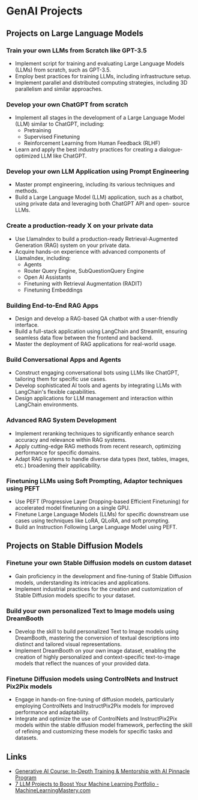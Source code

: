 # GenAI Projects

## Projects on Large Language Models

### Train your own LLMs from Scratch like GPT-3.5

- Implement script for training and evaluating Large Language Models (LLMs) from scratch, such as GPT-3.5.
- Employ best practices for training LLMs, including infrastructure setup.
- Implement parallel and distributed computing strategies, including 3D parallelism and similar approaches.

### Develop your own ChatGPT from scratch

- Implement all stages in the development of a Large Language Model (LLM) similar to ChatGPT, including:
   	- Pretraining
   	- Supervised Finetuning
   	- Reinforcement Learning from Human Feedback (RLHF)
- Learn and apply the best industry practices for creating a dialogue- optimized LLM like ChatGPT.

### Develop your own LLM Application using Prompt Engineering

- Master prompt engineering, including its various techniques and methods.
- Build a Large Language Model (LLM) application, such as a chatbot, using private data and leveraging both ChatGPT API and open- source LLMs.

### Create a production-ready X on your private data

- Use LlamaIndex to build a production-ready Retrieval-Augmented Generation (RAG) system on your private data.
- Acquire hands-on experience with advanced components of LlamaIndex, including:
   	- Agents
   	- Router Query Engine, SubQuestionQuery Engine
   	- Open AI Assistants
   	- Finetuning with Retrieval Augmentation (RADIT)
   	- Finetuning Embeddings

### Building End-to-End RAG Apps

- Design and develop a RAG-based QA chatbot with a user-friendly interface.
- Build a full-stack application using LangChain and Streamlit, ensuring seamless data flow between the frontend and backend.
- Master the deployment of RAG applications for real-world usage.

### Build Conversational Apps and Agents

- Construct engaging conversational bots using LLMs like ChatGPT, tailoring them for specific use cases.
- Develop sophisticated AI tools and agents by integrating LLMs with LangChain's flexible capabilities.
- Design applications for LLM management and interaction within LangChain environments.

### Advanced RAG System Development

- Implement reranking techniques to significantly enhance search accuracy and relevance within RAG systems.
- Apply cutting-edge RAG methods from recent research, optimizing performance for specific domains.
- Adapt RAG systems to handle diverse data types (text, tables, images, etc.) broadening their applicability.

### Finetuning LLMs using Soft Prompting, Adaptor techniques using PEFT

- Use PEFT (Progressive Layer Dropping-based Efficient Finetuning) for accelerated model finetuning on a single GPU.
- Finetune Large Language Models (LLMs) for specific downstream use cases using techniques like LoRA, QLoRA, and soft prompting.
- Build an Instruction Following Large Language Model using PEFT.

## Projects on Stable Diffusion Models

### Finetune your own Stable Diffusion models on custom dataset

- Gain proficiency in the development and fine-tuning of Stable Diffusion models, understanding its intricacies and applications.
- Implement industrial practices for the creation and customization of Stable Diffusion models specific to your dataset.

### Build your own personalized Text to Image models using DreamBooth

- Develop the skill to build personalized Text to Image models using DreamBooth, mastering the conversion of textual descriptions into distinct and tailored visual representations.
- Implement DreamBooth on your own image dataset, enabling the creation of highly personalized and context-specific text-to-image models that reflect the nuances of your provided data.

### Finetune Diffusion models using ControlNets and Instruct Pix2Pix models

- Engage in hands-on fine-tuning of diffusion models, particularly employing ControlNets and InstructPix2Pix models for improved performance and adaptability.
- Integrate and optimize the use of ControlNets and InstructPix2Pix models within the stable diffusion model framework, perfecting the skill of refining and customizing these models for specific tasks and datasets.

## Links

- [Generative AI Course: In-Depth Training & Mentorship with AI Pinnacle Program](https://www.analyticsvidhya.com/genaipinnacle/2/genai-projects)
- [7 LLM Projects to Boost Your Machine Learning Portfolio - MachineLearningMastery.com](https://machinelearningmastery.com/7-llm-projects-to-boost-your-machine-learning-portfolio)
